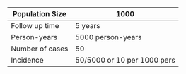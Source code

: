 | Population Size | 1000              |
|-----------------|-------------------|
| Follow up time  | 5 years           |
| Person-years    | 5000 person-years |
| Number of cases | 50                |
| Incidence       | 50/5000 or 10 per 1000 pers